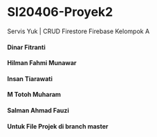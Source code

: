 # SI20406-Proyek2

Servis Yuk | CRUD Firestore Firebase
Kelompok A

#### Dinar Fitranti
#### Hilman Fahmi Munawar
#### Insan Tiarawati
#### M Totoh Muharam
#### Salman Ahmad Fauzi


#### Untuk File Projek di branch master
